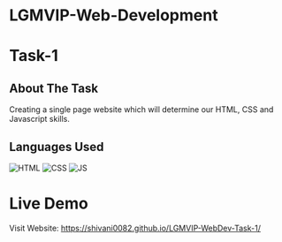 # LGMVIP-Web-Development

# Task-1 

## About The Task
Creating a single page website which will determine our HTML, CSS and Javascript skills.

## Languages Used

![HTML](https://img.shields.io/badge/html5%20-%23E34F26.svg?&style=for-the-badge&logo=html5&logoColor=white)
![CSS](https://img.shields.io/badge/css3%20-%231572B6.svg?&style=for-the-badge&logo=css3&logoColor=white)
![JS](https://img.shields.io/badge/javascript%20-%23323330.svg?&style=for-the-badge&logo=javascript&logoColor=%23F7DF1E)

# Live Demo
Visit Website:
https://shivani0082.github.io/LGMVIP-WebDev-Task-1/
